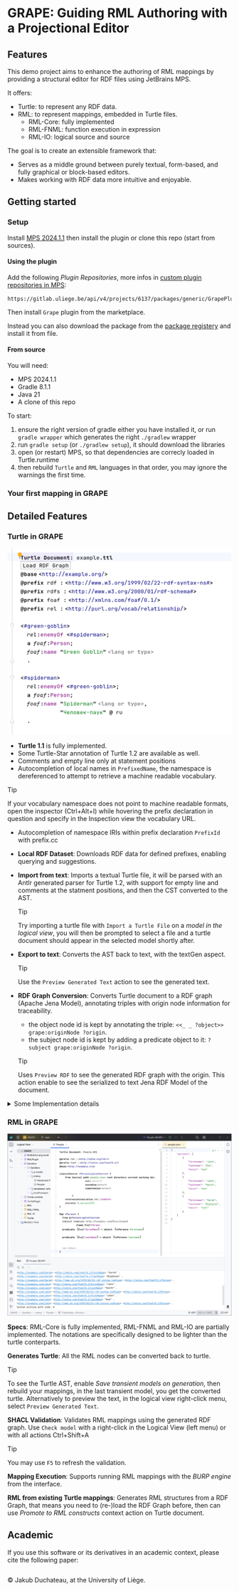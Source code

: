# GRAPE: Guiding RML Authoring with a Projectional Editor

## Features

This demo project aims to enhance the authoring of RML mappings by providing a structural editor for RDF files using JetBrains MPS. 

It offers:
- Turtle: to represent any RDF data.
- RML: to represent mappings, embedded in Turtle files.
    - RML-Core: fully implemented
    - RML-FNML: function execution in expression
    - RML-IO: logical source and source

The goal is to create an extensible framework that:
- Serves as a middle ground between purely textual, form-based, and fully graphical or block-based editors.
- Makes working with RDF data more intuitive and enjoyable.

## Getting started

### Setup

Install [MPS 2024.1.1](https://www.jetbrains.com/mps/download/previous.html#version20241) then install the plugin or clone this repo (start from sources).

#### Using the plugin

Add the following *Plugin Repositories*, more infos in [custom plugin repositories in MPS](https://www.jetbrains.com/help/mps/custom-plugin-repositories.html):
```
https://gitlab.uliege.be/api/v4/projects/6137/packages/generic/GrapePlugin/0.1.0/updatePlugins.zip
```

Then install `Grape` plugin from the marketplace.

Instead you can also download the package from the [package registery](https://gitlab.uliege.be/Jakub.Duchateau/grape/-/packages) and install it from file.

#### From source

You will need:
- MPS 2024.1.1
- Gradle 8.1.1
- Java 21
- A clone of this repo

To start:
1. ensure the right version of gradle either you have installed it, or run `gradle wrapper` which generates the right `./gradlew` wrapper
2. run `gradle setup` (or `./gradlew setup`), it should download the libraries
3. open (or restart) MPS, so that dependencies are correcly loaded in Turtle.runtime
4. then rebuild `Turtle` and `RML` languages in that order, you may ignore the warnings the first time.

### Your first mapping in GRAPE




## Detailed Features

### Turtle in GRAPE

![Screenshot of a simple turtle document](img/turtle_example.png)

- **Turtle 1.1** is fully implemented. 
- Some Turtle-Star annotation of Turtle 1.2 are available as well. 
- Comments and empty line only at statement positions
- Autocompletion of local names in `PrefixedName`, the namespace is dereferenced to attempt to retrieve a machine readable vocabulary. 
> [!TIP]
> If your vocabulary namespace does not point to machine readable formats, open the inspector (Ctrl+Alt+I) while hovering the prefix declaration in question and specify in the Inspection view the vocabulary URL.
- Autocompletion of namespace IRIs within prefix declaration `PrefixId` with prefix.cc
- **Local RDF Dataset**: Downloads RDF data for defined prefixes, enabling querying and suggestions.
- **Import from text**: Imports a textual Turtle file, it will be parsed with an Antlr generated parser for Turtle 1.2, with support for empty line and comments at the statment positions, and then the CST converted to the AST.
    > [!TIP]
    > Try importing a turtle file with `Import a Turtle File` on a *model in the logical view*, you will then be prompted to select a file and a turtle document should appear in the selected model shortly after.

- **Export to text**: Converts the AST back to text, with the textGen aspect.
    > [!TIP]
    > Use the `Preview Generated Text` action to see the generated text.

- **RDF Graph Conversion**: Converts Turtle document to a RDF graph (Apache Jena Model), annotating triples with origin node information for traceability.
  - the object node id is kept by annotating the triple: `<<_ _ ?object>> grape:originNode ?origin`.
  - the subject node id is kept by adding a predicate object to it: `?subject grape:originNode ?origin`.
  > [!TIP]
  > Uses `Preview RDF` to see the generated RDF graph with the origin. This action enable to see the serialized to text Jena RDF Model of the document.

<details>
<summary>Some Implementation details</summary>

The Turtle AST structures were created based on the grammar, with the introduction of references links and introductions of abstracts concepts and interfaces to adapt to the object-oriented way of defining structures in MPS. 

For example, `PrefixedName` holds a reference pointer to a `PrefixId` node instead of keeping the prefix as a string. 
Similarly, `ReferenceIdentifierReference` allows referencing any resource with a subject, linking them during editing and renaming.

The editor aspect simulates a Turtle file, controlling new lines and alignments to maintain visual resemblance with the original imported file. While traditional Turtle parsers ignore empty lines and comments, our implementation retains them at the top position to preserve the original file's appearance.

</details>


### RML in GRAPE

![Screenshot of the application with the person RML mapping](img/app_people_run.png)

**Specs**: RML-Core is fully implemented, RML-FNML and RML-IO are partially implemented. The notations are specifically designed to be lighter than the turtle conterparts.

**Generates Turtle**: All the RML nodes can be converted back to turtle.
> [!TIP]
> To see the Turtle AST, enable *Save transient models on generation*, then rebuild your mappings, in the last transient model, you get the converted turtle.
> Alternatively to preview the text, in the logical view right-click menu, select `Preview Generated Text`.

**SHACL Validation**: Validates RML mappings using the generated RDF graph.
Use `Check model` with a right-click in the Logical View (left menu) or with all actions Ctrl+Shift+A
> [!TIP]
> You may use `F5` to refresh the validation.

**Mapping Execution**: Supports running RML mappings with the _BURP engine_ from the interface. 

**RML from existing Turtle mappings**: 
  Generates RML structures from a RDF Graph, that means you need to (re-)load the RDF Graph before, 
  then can use _Promote to RML constructs_ context action on Turtle document.


## Academic

If you use this software or its derivatives in an academic context, please cite the following paper:
```biblatex
```

© Jakub Duchateau, at the University of Liège.